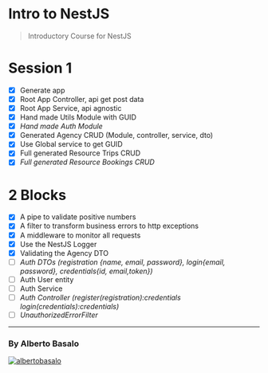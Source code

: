 # Intro to NestJS

> Introductory Course for NestJS

# Session 1

- [x] Generate app
- [x] Root App Controller, api get post data
- [x] Root App Service, api agnostic
- [x] Hand made Utils Module with GUID
- [x] _Hand made Auth Module_
- [x] Generated Agency CRUD (Module, controller, service, dto)
- [x] Use Global service to get GUID
- [x] Full generated Resource Trips CRUD
- [x] _Full generated Resource Bookings CRUD_

# 2 Blocks

- [x] A pipe to validate positive numbers
- [x] A filter to transform business errors to http exceptions
- [x] A middleware to monitor all requests
- [x] Use the NestJS Logger
- [x] Validating the Agency DTO
- [ ] _Auth DTOs (registration {name, email, password}, login{email, password}, credentials{id, email,token})_
- [ ] Auth User entity
- [ ] Auth Service
- [ ] _Auth Controller (register(registration):credentials login(credentials):credentials)_
- [ ] _UnauthorizedErrorFilter_

---

<footer>
  <h3>By Alberto Basalo</h3>
  <p >
   <a href="https://twitter.com/albertobasalo" target="blank"><img src="https://img.shields.io/twitter/follow/albertobasalo?logo=twitter&style=for-the-badge" alt="albertobasalo" /></a>
</footer>
